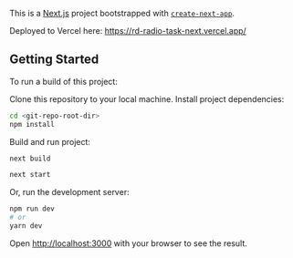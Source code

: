 This is a [Next.js](https://nextjs.org/) project bootstrapped with [`create-next-app`](https://github.com/vercel/next.js/tree/canary/packages/create-next-app).

Deployed to Vercel here: https://rd-radio-task-next.vercel.app/

## Getting Started

To run a build of this project:

Clone this repository to your local machine.
Install project dependencies:

```bash
cd <git-repo-root-dir>
npm install
```
Build and run project:

```bash
next build

next start
```



Or, run the development server:

```bash
npm run dev
# or
yarn dev
```

Open [http://localhost:3000](http://localhost:3000) with your browser to see the result.

